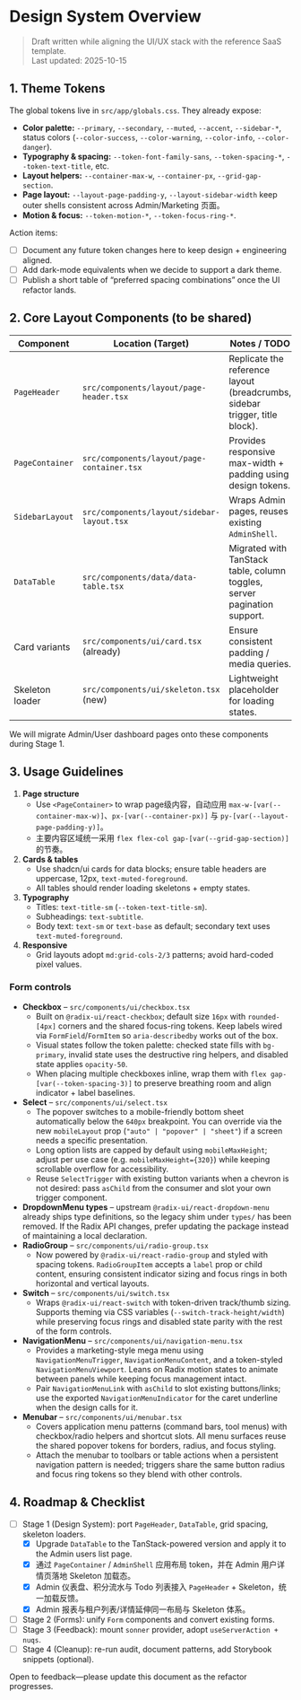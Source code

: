 # Design System Overview

> Draft written while aligning the UI/UX stack with the reference SaaS template.  
> Last updated: 2025-10-15

## 1. Theme Tokens

The global tokens live in `src/app/globals.css`. They already expose:

- **Color palette:** `--primary`, `--secondary`, `--muted`, `--accent`, `--sidebar-*`, status colors (`--color-success`, `--color-warning`, `--color-info`, `--color-danger`).
- **Typography & spacing:** `--token-font-family-sans`, `--token-spacing-*`, `--token-text-title`, etc.
- **Layout helpers:** `--container-max-w`, `--container-px`, `--grid-gap-section`.
- **Page layout:** `--layout-page-padding-y`, `--layout-sidebar-width` keep outer shells consistent across Admin/Marketing 页面。
- **Motion & focus:** `--token-motion-*`, `--token-focus-ring-*`.

Action items:

- [ ] Document any future token changes here to keep design + engineering aligned.
- [ ] Add dark-mode equivalents when we decide to support a dark theme.
- [ ] Publish a short table of “preferred spacing combinations” once the UI refactor lands.

## 2. Core Layout Components (to be shared)

| Component               | Location (Target)                         | Notes / TODO                                                                |
| ----------------------- | ----------------------------------------- | ---------------------------------------------------------------------------- |
| `PageHeader`            | `src/components/layout/page-header.tsx`   | Replicate the reference layout (breadcrumbs, sidebar trigger, title block). |
| `PageContainer`         | `src/components/layout/page-container.tsx`| Provides responsive max-width + padding using design tokens.                |
| `SidebarLayout`         | `src/components/layout/sidebar-layout.tsx`| Wraps Admin pages, reuses existing `AdminShell`.                             |
| `DataTable`             | `src/components/data/data-table.tsx`      | Migrated with TanStack table, column toggles, server pagination support.    |
| Card variants           | `src/components/ui/card.tsx` (already)    | Ensure consistent padding / media queries.                                  |
| Skeleton loader         | `src/components/ui/skeleton.tsx` (new)    | Lightweight placeholder for loading states.                                 |

We will migrate Admin/User dashboard pages onto these components during Stage 1.

## 3. Usage Guidelines

1. **Page structure**
   - Use `<PageContainer>` to wrap page级内容，自动应用 `max-w-[var(--container-max-w)]`、`px-[var(--container-px)]` 与 `py-[var(--layout-page-padding-y)]`。
   - 主要内容区域统一采用 `flex flex-col gap-[var(--grid-gap-section)]` 的节奏。
2. **Cards & tables**
   - Use shadcn/ui cards for data blocks; ensure table headers are uppercase, 12px, `text-muted-foreground`.
   - All tables should render loading skeletons + empty states.
3. **Typography**
   - Titles: `text-title-sm` (`--token-text-title-sm`).
   - Subheadings: `text-subtitle`.
   - Body text: `text-sm` or `text-base` as default; secondary text uses `text-muted-foreground`.
4. **Responsive**
   - Grid layouts adopt `md:grid-cols-2/3` patterns; avoid hard-coded pixel values.

### Form controls

- **Checkbox** – `src/components/ui/checkbox.tsx`
  - Built on `@radix-ui/react-checkbox`; default size `16px` with `rounded-[4px]` corners and the shared focus-ring tokens. Keep labels wired via `FormField`/`FormItem` so `aria-describedby` works out of the box.
  - Visual states follow the token palette: checked state fills with `bg-primary`, invalid state uses the destructive ring helpers, and disabled state applies `opacity-50`.
  - When placing multiple checkboxes inline, wrap them with `flex gap-[var(--token-spacing-3)]` to preserve breathing room and align indicator + label baselines.
- **Select** – `src/components/ui/select.tsx`
  - The popover switches to a mobile-friendly bottom sheet automatically below the `640px` breakpoint. You can override via the new `mobileLayout` prop (`"auto" | "popover" | "sheet"`) if a screen needs a specific presentation.
  - Long option lists are capped by default using `mobileMaxHeight`; adjust per use case (e.g. `mobileMaxHeight={320}`) while keeping scrollable overflow for accessibility.
  - Reuse `SelectTrigger` with existing button variants when a chevron is not desired: pass `asChild` from the consumer and slot your own trigger component.
- **DropdownMenu types** – upstream `@radix-ui/react-dropdown-menu` already ships type definitions, so the legacy shim under `types/` has been removed. If the Radix API changes, prefer updating the package instead of maintaining a local declaration.
- **RadioGroup** – `src/components/ui/radio-group.tsx`
  - Now powered by `@radix-ui/react-radio-group` and styled with spacing tokens. `RadioGroupItem` accepts a `label` prop or child content, ensuring consistent indicator sizing and focus rings in both horizontal and vertical layouts.
- **Switch** – `src/components/ui/switch.tsx`
  - Wraps `@radix-ui/react-switch` with token-driven track/thumb sizing. Supports theming via CSS variables (`--switch-track-height/width`) while preserving focus rings and disabled state parity with the rest of the form controls.
- **NavigationMenu** – `src/components/ui/navigation-menu.tsx`
  - Provides a marketing-style mega menu using `NavigationMenuTrigger`, `NavigationMenuContent`, and a token-styled `NavigationMenuViewport`. Leans on Radix motion states to animate between panels while keeping focus management intact.
  - Pair `NavigationMenuLink` with `asChild` to slot existing buttons/links; use the exported `NavigationMenuIndicator` for the caret underline when the design calls for it.
- **Menubar** – `src/components/ui/menubar.tsx`
  - Covers application menu patterns (command bars, tool menus) with checkbox/radio helpers and shortcut slots. All menu surfaces reuse the shared popover tokens for borders, radius, and focus styling.
  - Attach the menubar to toolbars or table actions when a persistent navigation pattern is needed; triggers share the same button radius and focus ring tokens so they blend with other controls.

## 4. Roadmap & Checklist

- [ ] Stage 1 (Design System): port `PageHeader`, `DataTable`, grid spacing, skeleton loaders.
    - [x] Upgrade `DataTable` to the TanStack-powered version and apply it to the Admin users list page.
    - [x] 通过 `PageContainer` / `AdminShell` 应用布局 token，并在 Admin 用户详情页落地 Skeleton 加载态。
    - [x] Admin 仪表盘、积分流水与 Todo 列表接入 `PageHeader` + Skeleton，统一加载反馈。
    - [x] Admin 报表与租户列表/详情延伸同一布局与 Skeleton 体系。
- [ ] Stage 2 (Forms): unify `Form` components and convert existing forms.
- [ ] Stage 3 (Feedback): mount `sonner` provider, adopt `useServerAction + nuqs`.
- [ ] Stage 4 (Cleanup): re-run audit, document patterns, add Storybook snippets (optional).

Open to feedback—please update this document as the refactor progresses.
